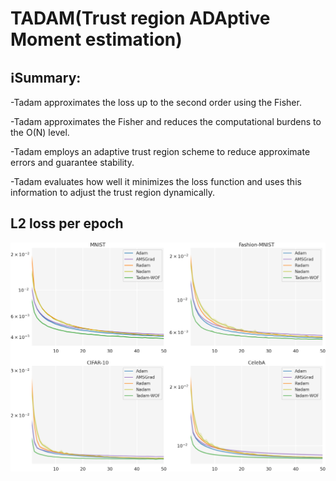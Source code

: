 # TADAM(Trust region ADAptive Moment estimation)


## ℹ️Summary:

-Tadam approximates the loss up to the second order using the Fisher.

-Tadam approximates the Fisher and reduces the computational burdens to the O(N) level.

-Tadam employs an adaptive trust region scheme to reduce approximate errors and guarantee stability. 

-Tadam evaluates how well it minimizes the loss function and uses this information to adjust the trust region dynamically.

## L2 loss per epoch

![L2 loss per epoch](/images/loss_mse_step.png)
